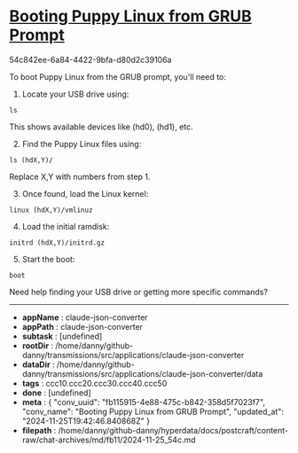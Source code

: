 # [Booting Puppy Linux from GRUB Prompt](https://claude.ai/chat/fb115915-4e88-475c-b842-358d5f7023f7)

54c842ee-6a84-4422-9bfa-d80d2c39106a

 To boot Puppy Linux from the GRUB prompt, you'll need to:

1. Locate your USB drive using:
```
ls
```
This shows available devices like (hd0), (hd1), etc.

2. Find the Puppy Linux files using:
```
ls (hdX,Y)/
```
Replace X,Y with numbers from step 1.

3. Once found, load the Linux kernel:
```
linux (hdX,Y)/vmlinuz
```

4. Load the initial ramdisk:
```
initrd (hdX,Y)/initrd.gz
```

5. Start the boot:
```
boot
```

Need help finding your USB drive or getting more specific commands?

---

* **appName** : claude-json-converter
* **appPath** : claude-json-converter
* **subtask** : [undefined]
* **rootDir** : /home/danny/github-danny/transmissions/src/applications/claude-json-converter
* **dataDir** : /home/danny/github-danny/transmissions/src/applications/claude-json-converter/data
* **tags** : ccc10.ccc20.ccc30.ccc40.ccc50
* **done** : [undefined]
* **meta** : {
  "conv_uuid": "fb115915-4e88-475c-b842-358d5f7023f7",
  "conv_name": "Booting Puppy Linux from GRUB Prompt",
  "updated_at": "2024-11-25T19:42:46.840868Z"
}
* **filepath** : /home/danny/github-danny/hyperdata/docs/postcraft/content-raw/chat-archives/md/fb11/2024-11-25_54c.md